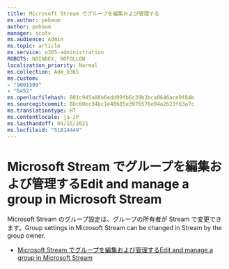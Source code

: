 ```yaml
---
title: Microsoft Stream でグループを編集および管理する
ms.author: pebaum
author: pebaum
manager: scotv
ms.audience: Admin
ms.topic: article
ms.service: o365-administration
ROBOTS: NOINDEX, NOFOLLOW
localization_priority: Normal
ms.collection: Adm_O365
ms.custom:
- "9001509"
- "6452"
ms.openlocfilehash: 801c945a88b6edd09fb6c39b3bca0646ace9f84b
ms.sourcegitcommit: 8bc60ec34bc1e40685e3976576e04a2623f63a7c
ms.translationtype: HT
ms.contentlocale: ja-JP
ms.lasthandoff: 04/15/2021
ms.locfileid: "51814449"
---
```

# <a name="edit-and-manage-a-group-in-microsoft-stream"></a><span data-ttu-id="f52a2-102">Microsoft Stream でグループを編集および管理する</span><span class="sxs-lookup"><span data-stu-id="f52a2-102">Edit and manage a group in Microsoft Stream</span></span>

<span data-ttu-id="f52a2-103">Microsoft Stream のグループ設定は、グループの所有者が Stream で変更できます。</span><span class="sxs-lookup"><span data-stu-id="f52a2-103">Group settings in Microsoft Stream can be changed in Stream by the group owner.</span></span>  

- [<span data-ttu-id="f52a2-104">Microsoft Stream でグループを編集および管理する</span><span class="sxs-lookup"><span data-stu-id="f52a2-104">Edit and manage a group in Microsoft Stream</span></span>](https://docs.microsoft.com/stream/portal-manage-groups)
